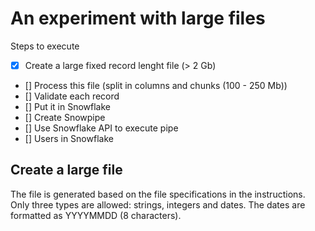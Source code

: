 # An experiment with large files

Steps to execute

- [x] Create a large fixed record lenght file (> 2 Gb)
- [] Process this file (split in columns and chunks (100 - 250 Mb))
- [] Validate each record
- [] Put it in Snowflake
- [] Create Snowpipe
- [] Use Snowflake API to execute pipe
- [] Users in Snowflake


## Create a large file
The file is generated based on the file specifications in the instructions. Only three types are allowed: strings, integers and dates. The dates are formatted as YYYYMMDD (8 characters).
